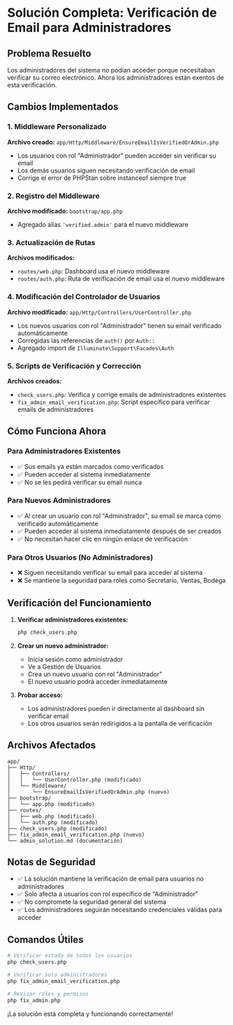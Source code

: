 # Solución Completa: Verificación de Email para Administradores

## Problema Resuelto
Los administradores del sistema no podían acceder porque necesitaban verificar su correo electrónico. Ahora los administradores están exentos de esta verificación.

## Cambios Implementados

### 1. Middleware Personalizado
**Archivo creado:** `app/Http/Middleware/EnsureEmailIsVerifiedOrAdmin.php`
- Los usuarios con rol "Administrador" pueden acceder sin verificar su email
- Los demás usuarios siguen necesitando verificación de email
- Corrige el error de PHPStan sobre instanceof siempre true

### 2. Registro del Middleware
**Archivo modificado:** `bootstrap/app.php`
- Agregado alias `'verified.admin'` para el nuevo middleware

### 3. Actualización de Rutas
**Archivos modificados:** 
- `routes/web.php`: Dashboard usa el nuevo middleware
- `routes/auth.php`: Ruta de verificación de email usa el nuevo middleware

### 4. Modificación del Controlador de Usuarios
**Archivo modificado:** `app/Http/Controllers/UserController.php`
- Los nuevos usuarios con rol "Administrador" tienen su email verificado automáticamente
- Corregidas las referencias de `auth()` por `Auth::`
- Agregado import de `Illuminate\Support\Facades\Auth`

### 5. Scripts de Verificación y Corrección
**Archivos creados:**
- `check_users.php`: Verifica y corrige emails de administradores existentes
- `fix_admin_email_verification.php`: Script específico para verificar emails de administradores

## Cómo Funciona Ahora

### Para Administradores Existentes
- ✅ Sus emails ya están marcados como verificados
- ✅ Pueden acceder al sistema inmediatamente
- ✅ No se les pedirá verificar su email nunca

### Para Nuevos Administradores
- ✅ Al crear un usuario con rol "Administrador", su email se marca como verificado automáticamente
- ✅ Pueden acceder al sistema inmediatamente después de ser creados
- ✅ No necesitan hacer clic en ningún enlace de verificación

### Para Otros Usuarios (No Administradores)
- ❌ Siguen necesitando verificar su email para acceder al sistema
- ❌ Se mantiene la seguridad para roles como Secretario, Ventas, Bodega

## Verificación del Funcionamiento

1. **Verificar administradores existentes:**
   ```bash
   php check_users.php
   ```

2. **Crear un nuevo administrador:**
   - Inicia sesión como administrador
   - Ve a Gestión de Usuarios
   - Crea un nuevo usuario con rol "Administrador"
   - El nuevo usuario podrá acceder inmediatamente

3. **Probar acceso:**
   - Los administradores pueden ir directamente al dashboard sin verificar email
   - Los otros usuarios serán redirigidos a la pantalla de verificación

## Archivos Afectados

```
app/
├── Http/
│   ├── Controllers/
│   │   └── UserController.php (modificado)
│   └── Middleware/
│       └── EnsureEmailIsVerifiedOrAdmin.php (nuevo)
├── bootstrap/
│   └── app.php (modificado)
├── routes/
│   ├── web.php (modificado)
│   └── auth.php (modificado)
├── check_users.php (modificado)
├── fix_admin_email_verification.php (nuevo)
└── admin_solution.md (documentación)
```

## Notas de Seguridad

- ✅ La solución mantiene la verificación de email para usuarios no administradores
- ✅ Solo afecta a usuarios con rol específico de "Administrador"
- ✅ No compromete la seguridad general del sistema
- ✅ Los administradores seguirán necesitando credenciales válidas para acceder

## Comandos Útiles

```bash
# Verificar estado de todos los usuarios
php check_users.php

# Verificar solo administradores
php fix_admin_email_verification.php

# Revisar roles y permisos
php fix_admin.php
```

¡La solución está completa y funcionando correctamente!

